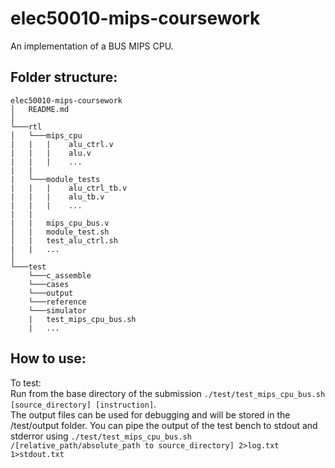 # elec50010-mips-coursework

An implementation of a BUS MIPS CPU. 

## Folder structure:

```
elec50010-mips-coursework
│   README.md  
│
└───rtl                     
│   └───mips_cpu            
|   |   |    alu_ctrl.v     
|   |   |    alu.v          
|   |   |    ...            
|   |
|   └───module_tests        
|   |   |    alu_ctrl_tb.v  
|   |   |    alu_tb.v       
|   |   |    ...            
|   |   
|   |   mips_cpu_bus.v      
│   |   module_test.sh      
│   |   test_alu_ctrl.sh    
|   |   ...                 
│   
└───test
    └───c_assemble
    └───cases
    └───output
    └───reference
    └───simulator
    |   test_mips_cpu_bus.sh
    |   ...   
```
## How to use:
To test:\
Run from the base directory of the submission  `./test/test_mips_cpu_bus.sh [source_directory] [instruction]`.\
The output files can be used for debugging and will be stored in the /test/output folder.
You can pipe the output of the test bench to stdout and stderror using `./test/test_mips_cpu_bus.sh /[relative_path/absolute_path to source_directory] 2>log.txt 1>stdout.txt`